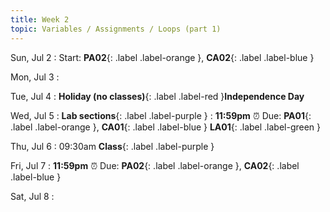 ```yaml
---
title: Week 2
topic: Variables / Assignments / Loops (part 1)
---
```

Sun, Jul 2
: Start: **PA02**{: .label .label-orange }, **CA02**{: .label .label-blue }


Mon, Jul 3
: 

Tue, Jul 4
: **Holiday (no classes)**{: .label .label-red }**Independence Day**

Wed, Jul 5
: **Lab sections**{: .label .label-purple }
: **11:59pm**  ⏰  Due: **PA01**{: .label .label-orange }, **CA01**{: .label .label-blue } **LA01**{: .label .label-green }


Thu, Jul 6
: 09:30am **Class**{: .label .label-purple } 


Fri, Jul 7
: **11:59pm**  ⏰  Due: **PA02**{: .label .label-orange }, **CA02**{: .label .label-blue }


Sat, Jul 8
: 


